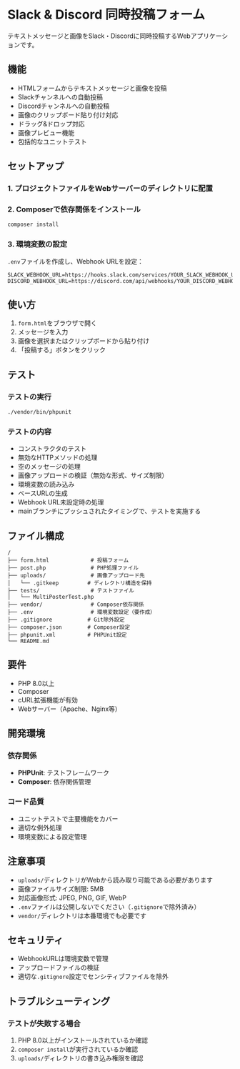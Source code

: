 # Slack & Discord 同時投稿フォーム

テキストメッセージと画像をSlack・Discordに同時投稿するWebアプリケーションです。

## 機能

- HTMLフォームからテキストメッセージと画像を投稿
- Slackチャンネルへの自動投稿
- Discordチャンネルへの自動投稿
- 画像のクリップボード貼り付け対応
- ドラッグ&ドロップ対応
- 画像プレビュー機能
- 包括的なユニットテスト

## セットアップ

### 1. プロジェクトファイルをWebサーバーのディレクトリに配置

### 2. Composerで依存関係をインストール

```bash
composer install
```

### 3. 環境変数の設定

`.env`ファイルを作成し、Webhook URLを設定：

```env
SLACK_WEBHOOK_URL=https://hooks.slack.com/services/YOUR_SLACK_WEBHOOK_URL
DISCORD_WEBHOOK_URL=https://discord.com/api/webhooks/YOUR_DISCORD_WEBHOOK_URL
```

## 使い方

1. `form.html`をブラウザで開く
2. メッセージを入力
3. 画像を選択またはクリップボードから貼り付け
4. 「投稿する」ボタンをクリック

## テスト

### テストの実行

```bash
./vendor/bin/phpunit
```

### テストの内容

- コンストラクタのテスト
- 無効なHTTPメソッドの処理
- 空のメッセージの処理
- 画像アップロードの検証（無効な形式、サイズ制限）
- 環境変数の読み込み
- ベースURLの生成
- Webhook URL未設定時の処理
- mainブランチにプッシュされたタイミングで、テストを実施する

## ファイル構成

```
/
├── form.html             # 投稿フォーム
├── post.php              # PHP処理ファイル
├── uploads/              # 画像アップロード先
│   └── .gitkeep         # ディレクトリ構造を保持
├── tests/                # テストファイル
│   └── MultiPosterTest.php
├── vendor/               # Composer依存関係
├── .env                  # 環境変数設定（要作成）
├── .gitignore           # Git除外設定
├── composer.json        # Composer設定
├── phpunit.xml          # PHPUnit設定
└── README.md
```

## 要件

- PHP 8.0以上
- Composer
- cURL拡張機能が有効
- Webサーバー（Apache、Nginx等）

## 開発環境

### 依存関係

- **PHPUnit**: テストフレームワーク
- **Composer**: 依存関係管理

### コード品質

- ユニットテストで主要機能をカバー
- 適切な例外処理
- 環境変数による設定管理

## 注意事項

- `uploads/`ディレクトリがWebから読み取り可能である必要があります
- 画像ファイルサイズ制限: 5MB
- 対応画像形式: JPEG, PNG, GIF, WebP
- `.env`ファイルは公開しないでください（`.gitignore`で除外済み）
- `vendor/`ディレクトリは本番環境でも必要です

## セキュリティ

- WebhookURLは環境変数で管理
- アップロードファイルの検証
- 適切な`.gitignore`設定でセンシティブファイルを除外

## トラブルシューティング

### テストが失敗する場合

1. PHP 8.0以上がインストールされているか確認
2. `composer install`が実行されているか確認
3. `uploads/`ディレクトリの書き込み権限を確認
